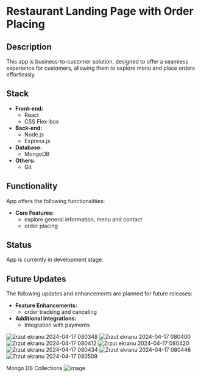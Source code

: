 # Restaurant Landing Page with Order Placing

## Description
This app is business-to-customer solution, designed to offer a seamless experience for customers, allowing them to explore menu and place orders effortlessly.

## Stack
- **Front-end:**
    - React
    - CSS Flex-box
- **Back-end:**
    - Node.js
    - Express.js
- **Database:**
    - MongoDB
- **Others:**
    - Git

## Functionality
App offers the following functionalities:
- **Core Features:**
    - explore general information, menu and contact
    - order placing

## Status
App is currently in development stage.

## Future Updates
The following updates and enhancements are planned for future releases:
- **Feature Enhancements:**
    - order tracking and canceling
- **Additional Integrations:**
    - Integration with payments


![Zrzut ekranu 2024-04-17 080348](https://github.com/hannaharkusha/food-order-app/assets/93228122/ec0da746-3a2e-43eb-bd2f-35e54c7c24c4)
![Zrzut ekranu 2024-04-17 080400](https://github.com/hannaharkusha/food-order-app/assets/93228122/ede88708-5428-43ae-ba18-498090294a29)
![Zrzut ekranu 2024-04-17 080412](https://github.com/hannaharkusha/food-order-app/assets/93228122/4b92a4d7-e334-437e-a17c-1e415723be5c)
![Zrzut ekranu 2024-04-17 080420](https://github.com/hannaharkusha/food-order-app/assets/93228122/07cf9b4e-b74a-4bd3-9af6-92e6596d5422)
![Zrzut ekranu 2024-04-17 080434](https://github.com/hannaharkusha/food-order-app/assets/93228122/b7b03d59-772c-4231-a534-6190b567e619)
![Zrzut ekranu 2024-04-17 080446](https://github.com/hannaharkusha/food-order-app/assets/93228122/ad9c5b55-7873-4d2e-ad50-71091fcb2205)
![Zrzut ekranu 2024-04-17 080509](https://github.com/hannaharkusha/food-order-app/assets/93228122/108937a3-3d6e-4b9b-a337-15211aba2e8a)

Mongo DB Collections
![image](https://github.com/hannaharkusha/food-order-app/assets/93228122/72a569b5-7a62-48ef-8a0d-f4ebe95cb200)
